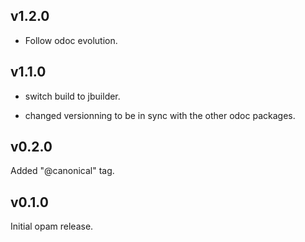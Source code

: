 v1.2.0
------

- Follow odoc evolution.

v1.1.0
------

- switch build to jbuilder.

- changed versionning to be in sync with the other odoc packages.

v0.2.0
-------

Added "@canonical" tag.

v0.1.0
-------

Initial opam release.
